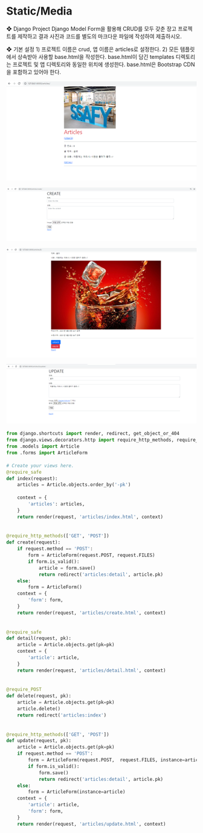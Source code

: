 # Static/Media

 ❖ Django Project Django Model Form을 활용해 CRUD를 모두 갖춘 장고 프로젝트를 제작하고 결과 사진과 코드를 별도의 마크다운 파일에 작성하여 제출하시오. 

❖ 기본 설정 1) 프로젝트 이름은 crud, 앱 이름은 articles로 설정한다. 2) 모든 템플릿에서 상속받아 사용할 base.html을 작성한다. base.html이 담긴 templates 디렉토리는 프로젝트 및 앱 디렉토리와 동일한 위치에 생성한다. base.html은 Bootstrap CDN을 포함하고 있어야 한다.

![image-20210909204732856](workshop.assets/image-20210909204732856.png)



![image-20210909204748159](workshop.assets/image-20210909204748159.png)



![image-20210909204803271](workshop.assets/image-20210909204803271.png)



![image-20210909204813618](workshop.assets/image-20210909204813618.png)

```python
from django.shortcuts import render, redirect, get_object_or_404
from django.views.decorators.http import require_http_methods, require_POST, require_safe
from .models import Article
from .forms import ArticleForm

# Create your views here.
@require_safe
def index(request):
    articles = Article.objects.order_by('-pk')
    
    context = {
        'articles': articles,
    }
    return render(request, 'articles/index.html', context)


@require_http_methods(['GET', 'POST'])
def create(request):
    if request.method == 'POST':
        form = ArticleForm(request.POST, request.FILES)
        if form.is_valid():
            article = form.save()
            return redirect('articles:detail', article.pk)
    else:
        form = ArticleForm()
    context = {
        'form': form,
    }
    return render(request, 'articles/create.html', context)


@require_safe
def detail(request, pk):
    article = Article.objects.get(pk=pk)
    context = {
        'article': article,
    }
    return render(request, 'articles/detail.html', context)


@require_POST
def delete(request, pk):
    article = Article.objects.get(pk=pk)
    article.delete()
    return redirect('articles:index')


@require_http_methods(['GET', 'POST'])
def update(request, pk):
    article = Article.objects.get(pk=pk)
    if request.method == 'POST':
        form = ArticleForm(request.POST,  request.FILES, instance=article)
        if form.is_valid():
            form.save()
            return redirect('articles:detail', article.pk)
    else:
        form = ArticleForm(instance=article)
    context = {
        'article': article,
        'form': form,
    }
    return render(request, 'articles/update.html', context)
```

